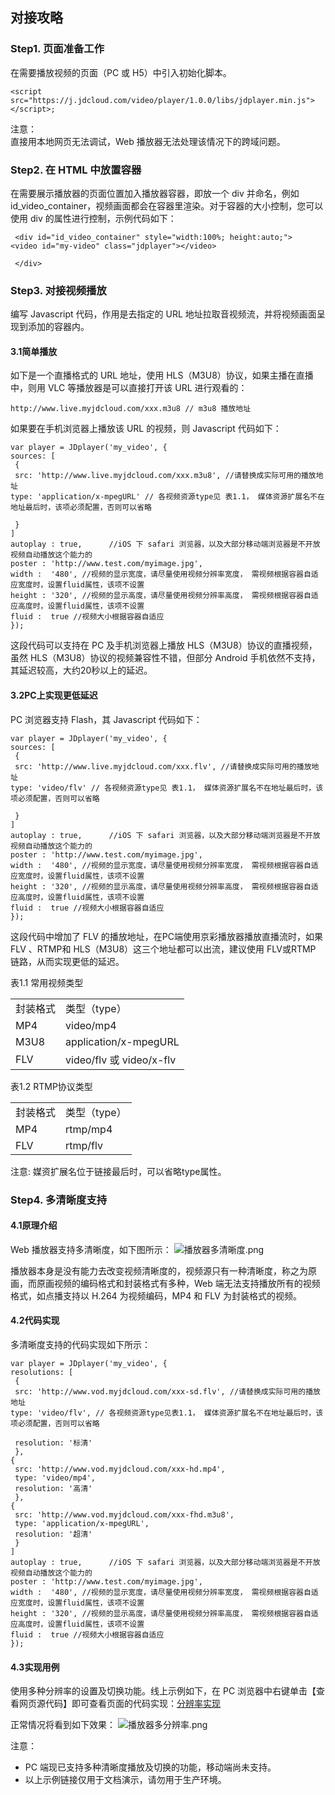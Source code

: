 ## 对接攻略
### Step1. 页面准备工作  
在需要播放视频的页面（PC 或 H5）中引入初始化脚本。
```
<script src="https://j.jdcloud.com/video/player/1.0.0/libs/jdplayer.min.js"></script>;
```
注意：  
直接用本地网页无法调试，Web 播放器无法处理该情况下的跨域问题。

### Step2. 在 HTML 中放置容器
在需要展示播放器的页面位置加入播放器容器，即放一个 div 并命名，例如 id_video_container，视频画面都会在容器里渲染。对于容器的大小控制，您可以使用 div 的属性进行控制，示例代码如下：
```
 <div id="id_video_container" style="width:100%; height:auto;">
<video id="my-video" class="jdplayer"></video>

 </div> 
 ```
### Step3. 对接视频播放
编写 Javascript 代码，作用是去指定的 URL 地址拉取音视频流，并将视频画面呈现到添加的容器内。
#### 3.1简单播放
如下是一个直播格式的 URL 地址，使用 HLS（M3U8）协议，如果主播在直播中，则用 VLC 等播放器是可以直接打开该 URL 进行观看的：
```
http://www.live.myjdcloud.com/xxx.m3u8 // m3u8 播放地址
```

如果要在手机浏览器上播放该 URL 的视频，则 Javascript 代码如下：
```
var player = JDplayer('my_video', {
sources: [
 {
 src: 'http://www.live.myjdcloud.com/xxx.m3u8', //请替换成实际可用的播放地址
type: 'application/x-mpegURL' // 各视频资源type见 表1.1， 媒体资源扩展名不在地址最后时，该项必须配置，否则可以省略

 }
]
autoplay : true,      //iOS 下 safari 浏览器，以及大部分移动端浏览器是不开放视频自动播放这个能力的
poster : 'http://www.test.com/myimage.jpg',
width :  '480', //视频的显示宽度，请尽量使用视频分辨率宽度， 需视频根据容器自适应宽度时，设置fluid属性，该项不设置
height : '320', //视频的显示高度，请尽量使用视频分辨率高度， 需视频根据容器自适应高度时，设置fluid属性，该项不设置
fluid :  true //视频大小根据容器自适应
});
```

这段代码可以支持在 PC 及手机浏览器上播放 HLS（M3U8）协议的直播视频，虽然 HLS（M3U8）协议的视频兼容性不错，但部分 Android 手机依然不支持，其延迟较高，大约20秒以上的延迟。

#### 3.2PC上实现更低延迟
PC 浏览器支持 Flash，其 Javascript 代码如下：
```
var player = JDplayer('my_video', {
sources: [
 {
 src: 'http://www.live.myjdcloud.com/xxx.flv', //请替换成实际可用的播放地址
type: 'video/flv' // 各视频资源type见 表1.1， 媒体资源扩展名不在地址最后时，该项必须配置，否则可以省略

 }
]
autoplay : true,      //iOS 下 safari 浏览器，以及大部分移动端浏览器是不开放视频自动播放这个能力的
poster : 'http://www.test.com/myimage.jpg',
width :  '480', //视频的显示宽度，请尽量使用视频分辨率宽度， 需视频根据容器自适应宽度时，设置fluid属性，该项不设置
height : '320', //视频的显示高度，请尽量使用视频分辨率高度， 需视频根据容器自适应高度时，设置fluid属性，该项不设置
fluid :  true //视频大小根据容器自适应
});
```

这段代码中增加了 FLV 的播放地址，在PC端使用京彩播放器播放直播流时，如果 FLV 、RTMP和 HLS（M3U8）这三个地址都可以出流，建议使用 FLV或RTMP 链路，从而实现更低的延迟。

表1.1 常用视频类型
<table>
<tr>
    <td>封装格式</td>
    <td>类型（type）</td>
</tr>
<tr>
    <td>MP4</td>
    <td>video/mp4</td>
</tr>
<tr>
    <td>M3U8</td>
    <td>application/x-mpegURL</td>
</tr>
<tr>
    <td>FLV</td>
    <td>video/flv 或 video/x-flv</td>
</tr>                
</table>

表1.2  RTMP协议类型
<table>
<tr>
    <td>封装格式</td>
    <td>类型（type）</td>
</tr>
<tr>
    <td>MP4</td>
    <td>rtmp/mp4</td>
</tr>
<tr>
    <td>FLV</td>
    <td>rtmp/flv</td>
</tr>                
</table>
注意: 媒资扩展名位于链接最后时，可以省略type属性。

### Step4. 多清晰度支持
#### 4.1原理介绍
Web 播放器支持多清晰度，如下图所示：
![播放器多清晰度.png](https://github.com/jdcloudcom/cn/blob/cn-Player-Service-SDK/image/Player-Service-SDK/web播放器1.png)

播放器本身是没有能力去改变视频清晰度的，视频源只有一种清晰度，称之为原画，而原画视频的编码格式和封装格式有多种，Web 端无法支持播放所有的视频格式，如点播支持以 H.264 为视频编码，MP4 和 FLV 为封装格式的视频。

#### 4.2代码实现
多清晰度支持的代码实现如下所示：
```
var player = JDplayer('my_video', {
resolutions: [
 {
 src: 'http://www.vod.myjdcloud.com/xxx-sd.flv', //请替换成实际可用的播放地址
type: 'video/flv', // 各视频资源type见表1.1， 媒体资源扩展名不在地址最后时，该项必须配置，否则可以省略

 resolution: '标清'
 },
{
 src: 'http://www.vod.myjdcloud.com/xxx-hd.mp4', 
 type: 'video/mp4',  
 resolution: '高清'
 },
{
 src: 'http://www.vod.myjdcloud.com/xxx-fhd.m3u8', 
 type: 'application/x-mpegURL',  
 resolution: '超清'
 }
]
autoplay : true,      //iOS 下 safari 浏览器，以及大部分移动端浏览器是不开放视频自动播放这个能力的
poster : 'http://www.test.com/myimage.jpg',
width :  '480', //视频的显示宽度，请尽量使用视频分辨率宽度， 需视频根据容器自适应宽度时，设置fluid属性，该项不设置
height : '320', //视频的显示高度，请尽量使用视频分辨率高度， 需视频根据容器自适应高度时，设置fluid属性，该项不设置
fluid :  true //视频大小根据容器自适应
});
```

#### 4.3实现用例
使用多种分辨率的设置及切换功能。线上示例如下，在 PC 浏览器中右键单击【查看网页源代码】即可查看页面的代码实现：<a href="https://j.jdcloud.com/video/player/1.0.0/index.html">分辨率实现</a><br/>

正常情况将看到如下效果：
![播放器多分辨率.png](https://github.com/jdcloudcom/cn/blob/cn-Player-Service-SDK/image/Player-Service-SDK/web%E6%92%AD%E6%94%BE%E5%99%A82.png)

注意：
* PC 端现已支持多种清晰度播放及切换的功能，移动端尚未支持。  
* 以上示例链接仅用于文档演示，请勿用于生产环境。
